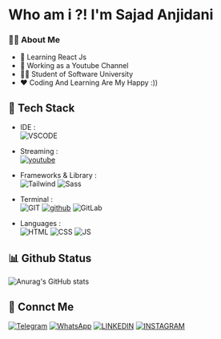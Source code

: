 # Who am i ?! I'm Sajad Anjidani
### 👨‍💻 About Me
- 🌱 Learning React Js
- 💼 Working as a Youtube Channel
- 👨‍🎓 Student of Software University
- ♥️ Coding And Learning Are My Happy :))

## 🔧 Tech Stack
- IDE : <br />
![VSCODE](https://img.shields.io/badge/VSCode-0078D4?style=for-the-badge&logo=visual%20studio%20code&logoColor=white)

- Streaming : <br />
<a href="#"><img alt="youtube" src="https://img.shields.io/badge/YouTube-FF0000?style=for-the-badge&logo=youtube&logoColor=white"></a>

- Frameworks & Library : <br />
![Tailwind](https://img.shields.io/badge/Tailwind_CSS-38B2AC?style=for-the-badge&logo=tailwind-css&logoColor=white) ![Sass](https://img.shields.io/badge/Sass-CC6699?style=for-the-badge&logo=sass&logoColor=white)

- Terminal : <br />
![GIT](https://img.shields.io/badge/GIT-E44C30?style=for-the-badge&logo=git&logoColor=white)
<a href="#"><img alt="github" src="https://img.shields.io/badge/GitHub-100000?style=for-the-badge&logo=github&logoColor=white"></a>
![GitLab](https://img.shields.io/badge/GitLab-330F63?style=for-the-badge&logo=gitlab&logoColor=white)
  
- Languages : <br />
![HTML](https://img.shields.io/badge/HTML5-E34F26?style=for-the-badge&logo=html5&logoColor=white)
![CSS](https://img.shields.io/badge/CSS3-1572B6?style=for-the-badge&logo=css3&logoColor=white)
![JS](https://img.shields.io/badge/JavaScript-323330?style=for-the-badge&logo=javascript&logoColor=F7DF1E)

## 📊 Github Status
![Anurag's GitHub stats](https://github-readme-stats.vercel.app/api?username=sajadanjidani&show_icons=true&theme=tokyonight)

## 📱 Connct Me
<a href="#"><img alt="Telegram" src="https://img.shields.io/badge/Telegram-2CA5E0?style=for-the-badge&logo=telegram&logoColor=white"></a>
<a href="#"><img alt="WhatsApp" src="https://img.shields.io/badge/WhatsApp-25D366?style=for-the-badge&logo=WhatsApp&logoColor=white"></a>
<a href="#"><img alt="LINKEDIN" src="https://img.shields.io/badge/LinkedIn-0077B5?style=for-the-badge&logo=linkedin&logoColor=white"></a>
<a href="#"><img alt="INSTAGRAM" src="https://img.shields.io/badge/Instagram-E4405F?style=for-the-badge&logo=instagram&logoColor=white"></a>
